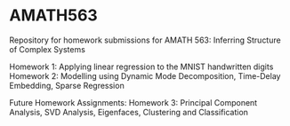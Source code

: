 # AMATH563

Repository for homework submissions for AMATH 563: Inferring Structure of Complex Systems

Homework 1: Applying linear regression to the MNIST handwritten digits
Homework 2: Modelling using Dynamic Mode Decomposition, Time-Delay Embedding, Sparse Regression 

Future Homework Assignments:
Homework 3: Principal Component Analysis, SVD Analysis, Eigenfaces, Clustering and Classification
